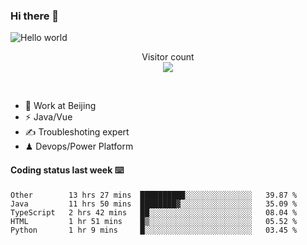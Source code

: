 ### Hi there 👋

<img src="https://raw.githubusercontent.com/sagar-viradiya/sagar-viradiya/master/resources/banner.png" alt="Hello world">
<p align="center"> 
  Visitor count<br/>
  <img src="https://profile-counter.glitch.me/youszoe/count.svg" />
</p>
<br/>

- 🍻 Work at Beijing 
- ⚡  Java/Vue
- ✍️  Troubleshoting expert
- ♟  Devops/Power Platform 

#### Coding status last week ⌨️

<!--START_SECTION:waka-->
```text
Other        13 hrs 27 mins  ██████████░░░░░░░░░░░░░░░   39.87 % 
Java         11 hrs 50 mins  ████████▓░░░░░░░░░░░░░░░░   35.09 % 
TypeScript   2 hrs 42 mins   ██░░░░░░░░░░░░░░░░░░░░░░░   08.04 % 
HTML         1 hr 51 mins    █▒░░░░░░░░░░░░░░░░░░░░░░░   05.52 % 
Python       1 hr 9 mins     █░░░░░░░░░░░░░░░░░░░░░░░░   03.45 % 
```
<!--END_SECTION:waka-->

<br/>
<center><img src="http://ghchart.rshah.org/409ba5/yousazoe" alt="" /></center>


